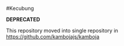 #Kecubung

**DEPRECATED**

This repository moved into single repository in https://github.com/kambojajs/kamboja
